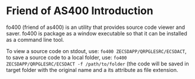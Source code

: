 # Friend of AS400 Introduction

fo400 (friend of as400) is an utility that provides source code viewer and saver. fo400 is package as a window executable so that it can be installed as a command line tool. 

To view a source code on stdout, use: `fo400 ZECSDAPP/QRPGLESRC/ECSDACT`, to save a source code to a local folder, use: `fo400 ZECSDAPP/QRPGLESRC/ECSDACT -f /path/to/folder` (the code will be saved in target folder with the original name and a its attribute as file extension. 
